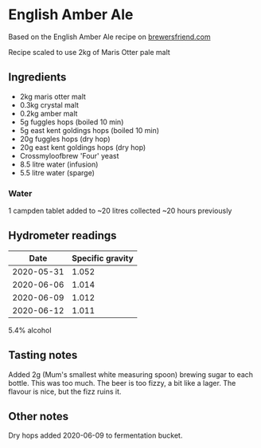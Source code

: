 # English Amber Ale

Based on the English Amber Ale recipe on [brewersfriend.com](https://www.brewersfriend.com/homebrew/recipe/view/491069/english-amber-ale-199-)

Recipe scaled to use 2kg of Maris Otter pale malt

## Ingredients

* 2kg maris otter malt
* 0.3kg crystal malt
* 0.2kg amber malt
* 5g fuggles hops (boiled 10 min)
* 5g east kent goldings hops (boiled 10 min)
* 20g fuggles hops (dry hop)
* 20g east kent goldings hops (dry hop)
* Crossmyloofbrew 'Four' yeast
* 8.5 litre water (infusion)
* 5.5 litre water (sparge)

### Water

1 campden tablet added to ~20 litres collected ~20 hours previously

## Hydrometer readings

| Date       | Specific gravity |
| ---------- | ---------------- |
| 2020-05-31 | 1.052            |
| 2020-06-06 | 1.014            |
| 2020-06-09 | 1.012            |
| 2020-06-12 | 1.011            |

5.4% alcohol

## Tasting notes

Added 2g (Mum's smallest white measuring spoon) brewing sugar to each bottle. This was too much. The beer is too fizzy,
a bit like a lager. The flavour is nice, but the fizz ruins it.

## Other notes

Dry hops added 2020-06-09 to fermentation bucket.
